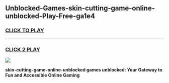 
## Unblocked-Games-skin-cutting-game-online-unblocked-Play-Free-ga1e4
<h3>
<a href="https://premium76.site?title=skin-cutting-game-online-unblocked&ref=24M">CLICK TO PLAY</a></h3>
<hr>

<h3>
<a href="https://premium76.site?title=skin-cutting-game-online-unblocked&ref=24M">CLICK 2 PLAY</a>
  
</h3>

<a href="https://premium76.site?title=skin-cutting-game-online-unblocked&ref=24M"><img src="https://clearcache.store/games.png"></a>


**skin-cutting-game-online-unblocked games unblocked: Your Gateway to Fun and Accessible Online Gaming**
